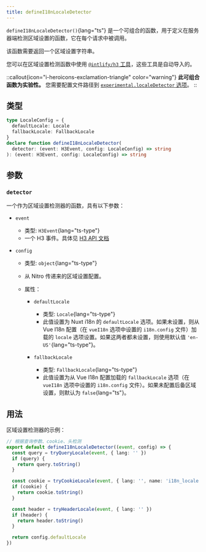 ```yaml
---
title: defineI18nLocaleDetector
---
```


`defineI18nLocaleDetector()`{lang="ts"} 是一个可组合的函数，用于定义在服务器端检测区域设置的函数，它在每个请求中被调用。

该函数需要返回一个区域设置字符串。

您可以在区域设置检测函数中使用 [`@intlify/h3` 工具](https://github.com/intlify/h3#%EF%B8%8F-utilites--helpers)，这些工具是自动导入的。

::callout{icon="i-heroicons-exclamation-triangle" color="warning"}
**此可组合函数为实验性。** 您需要配置文件路径到 [`experimental.localeDetector` 选项](/docs/api/options#experimental)。
::

## 类型

```ts
type LocaleConfig = {
  defaultLocale: Locale
  fallbackLocale: FallbackLocale
}
declare function defineI18nLocaleDetector(
  detector: (event: H3Event, config: LocaleConfig) => string
): (event: H3Event, config: LocaleConfig) => string
```

## 参数

### `detector`

一个作为区域设置检测器的函数，具有以下参数：

- `event`
  - 类型: `H3Event`{lang="ts-type"}
  - 一个 H3 事件。具体见 [H3 API 文档](https://www.jsdocs.io/package/h3#H3Event)

- `config`
  - 类型: `object`{lang="ts-type"}
  - 从 Nitro 传递来的区域设置配置。
  - 属性：

    - `defaultLocale`
      - 类型: `Locale`{lang="ts-type"}
      - 此值设置为 Nuxt i18n 的 `defaultLocale` 选项。如果未设置，则从 Vue I18n 配置（在 `vueI18n` 选项中设置的 `i18n.config` 文件）加载的 `locale` 选项设置。如果这两者都未设置，则使用默认值 `'en-US'`{lang="ts-type"}。

    - `fallbackLocale`
      - 类型: `FallbackLocale`{lang="ts-type"}
      - 此值设置为从 Vue I18n 配置加载的 `fallbackLocale` 选项（在 `vueI18n` 选项中设置的 `i18n.config` 文件）。如果未配置后备区域设置，则默认为 `false`{lang="ts"}。

## 用法

区域设置检测器的示例：

```ts
// 根据查询参数、cookie、头检测
export default defineI18nLocaleDetector((event, config) => {
  const query = tryQueryLocale(event, { lang: '' })
  if (query) {
    return query.toString()
  }

  const cookie = tryCookieLocale(event, { lang: '', name: 'i18n_locale' })
  if (cookie) {
    return cookie.toString()
  }

  const header = tryHeaderLocale(event, { lang: '' })
  if (header) {
    return header.toString()
  }

  return config.defaultLocale
})
```